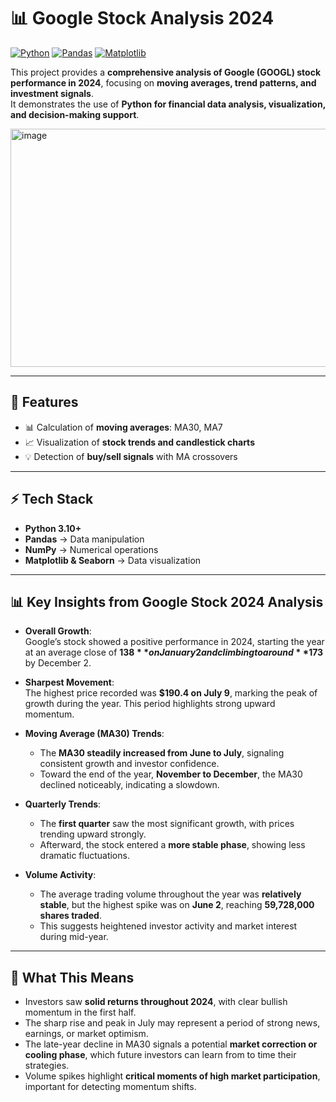 # 📊 Google Stock Analysis 2024  

[![Python](https://img.shields.io/badge/Python-3.10-blue.svg)]() 
[![Pandas](https://img.shields.io/badge/Pandas-Data%20Analysis-yellow.svg)]() 
[![Matplotlib](https://img.shields.io/badge/Matplotlib-Visualization-green.svg)]() 

This project provides a **comprehensive analysis of Google (GOOGL) stock performance in 2024**, focusing on **moving averages, trend patterns, and investment signals**.  
It demonstrates the use of **Python for financial data analysis, visualization, and decision-making support**.  

<img width="656" height="381" alt="image" src="https://github.com/user-attachments/assets/ef206c36-2f75-4571-89db-a7a1fb00ae51" />
 

---

## 🚀 Features  
- 📊 Calculation of **moving averages**: MA30, MA7  
- 📈 Visualization of **stock trends and candlestick charts**  
- 💡 Detection of **buy/sell signals** with MA crossovers

---

## ⚡ Tech Stack  
- **Python 3.10+**  
- **Pandas** → Data manipulation  
- **NumPy** → Numerical operations  
- **Matplotlib & Seaborn** → Data visualization

---

## 📊 Key Insights from Google Stock 2024 Analysis

- **Overall Growth**:  
  Google’s stock showed a positive performance in 2024, starting the year at an average close of **$138** on January 2 and climbing to around **$173** by December 2.  

- **Sharpest Movement**:  
  The highest price recorded was **$190.4 on July 9**, marking the peak of growth during the year. This period highlights strong upward momentum.  

- **Moving Average (MA30) Trends**:  
  - The **MA30 steadily increased from June to July**, signaling consistent growth and investor confidence.  
  - Toward the end of the year, **November to December**, the MA30 declined noticeably, indicating a slowdown.  

- **Quarterly Trends**:  
  - The **first quarter** saw the most significant growth, with prices trending upward strongly.  
  - Afterward, the stock entered a **more stable phase**, showing less dramatic fluctuations.  

- **Volume Activity**:  
  - The average trading volume throughout the year was **relatively stable**, but the highest spike was on **June 2**, reaching **59,728,000 shares traded**.  
  - This suggests heightened investor activity and market interest during mid-year.  

---

## 📌 What This Means
- Investors saw **solid returns throughout 2024**, with clear bullish momentum in the first half.  
- The sharp rise and peak in July may represent a period of strong news, earnings, or market optimism.  
- The late-year decline in MA30 signals a potential **market correction or cooling phase**, which future investors can learn from to time their strategies.  
- Volume spikes highlight **critical moments of high market participation**, important for detecting momentum shifts.  

